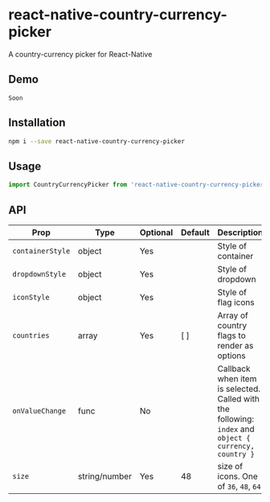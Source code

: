 # react-native-country-currency-picker

A country-currency picker for React-Native

## Demo
```
Soon
```

## Installation
```sh
npm i --save react-native-country-currency-picker
```

## Usage
```javascript
import CountryCurrencyPicker from 'react-native-country-currency-picker';
```

## API
Prop                | Type            | Optional | Default   | Description
------------------- | --------------- | -------- | --------- | -----------
`containerStyle`    | object          | Yes      |           | Style of container
`dropdownStyle`     | object          | Yes      |           | Style of dropdown
`iconStyle`         | object          | Yes      |           | Style of flag icons
`countries`         | array           | Yes      | [ ]        | Array of country flags to render as options
`onValueChange`     | func            | No       |           | Callback when item is selected. Called with the following: `index` and `object { currency, country }`
`size`              | string/number   | Yes      | 48     | size of icons. One of `36`, `48`, `64`
